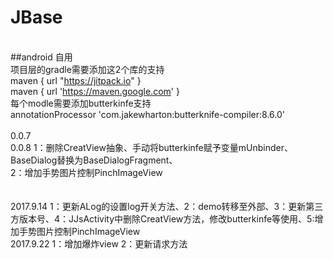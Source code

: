 # JBase
<br>##android 自用
<br>项目层的gradle需要添加这2个库的支持
<br>        maven { url "https://jitpack.io" }
<br>        maven { url 'https://maven.google.com' }
<br>  每个modle需要添加butterkinfe支持
<br>        annotationProcessor 'com.jakewharton:butterknife-compiler:8.6.0'
<br>
<br>0.0.7
<br>0.0.8  1：删除CreatView抽象、手动将butterkinfe赋予变量mUnbinder、BaseDialog替换为BaseDialogFragment、
<br>2：增加手势图片控制PinchImageView
<br>
<br>
<br>2017.9.14  1：更新ALog的设置log开关方法、2：demo转移至外部、3：更新第三方版本号、4：JJsActivity中删除CreatView方法，修改butterkinfe等使用、5:增加手势图片控制PinchImageView
<br>2017.9.22  1：增加爆炸view 2：更新请求方法
